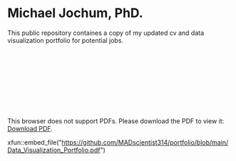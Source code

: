 # Michael Jochum, PhD.
This public repository containes a copy of my updated cv and data visualization portfolio for potential jobs.
<object data="https://github.com/MADscientist314/portfolio/blob/main/Data_Visualization_Portfolio.pdf" type="application/pdf" width="700px" height="700px">
    <embed src="https://github.com/MADscientist314/portfolio/blob/main/Data_Visualization_Portfolio.pdf">
        <p>This browser does not support PDFs. Please download the PDF to view it: <a href="https://github.com/MADscientist314/portfolio/blob/main/Data_Visualization_Portfolio.pdf">Download PDF</a>.</p>
    </embed>
</object>
xfun::embed_file("https://github.com/MADscientist314/portfolio/blob/main/Data_Visualization_Portfolio.pdf")
